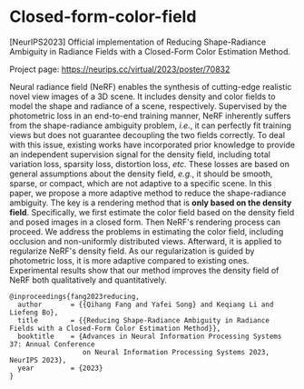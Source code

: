 # Closed-form-color-field
[NeurIPS2023] Official implementation of Reducing Shape-Radiance Ambiguity in Radiance Fields with a Closed-Form Color Estimation Method.

Project page: https://neurips.cc/virtual/2023/poster/70832

Neural radiance field (NeRF) enables the synthesis of cutting-edge realistic novel view images of a 3D scene. It includes density and color fields to model the shape and radiance of a scene, respectively. Supervised by the photometric loss in an end-to-end training manner, NeRF inherently suffers from the shape-radiance ambiguity problem, *i.e.*, it can perfectly fit training views but does not guarantee decoupling the two fields correctly. To deal with this issue, existing works have incorporated prior knowledge to provide an independent supervision signal for the density field, including total variation loss, sparsity loss, distortion loss, *etc*. These losses are based on general assumptions about the density field, *e.g.*, it should be smooth, sparse, or compact, which are not adaptive to a specific scene. In this paper, we propose a more adaptive method to reduce the shape-radiance ambiguity. The key is a rendering method that is **only based on the density field**. Specifically, we first estimate the color field based on the density field and posed images in a closed form. Then NeRF's rendering process can proceed. We address the problems in estimating the color field, including occlusion and non-uniformly distributed views. Afterward, it is applied to regularize NeRF's density field. As our regularization is guided by photometric loss, it is more adaptive compared to existing ones. Experimental results show that our method improves the density field of NeRF both qualitatively and quantitatively.

```
@inproceedings{fang2023reducing,
  author       = {{Qihang Fang and Yafei Song} and Keqiang Li and Liefeng Bo},
  title        = {{Reducing Shape-Radiance Ambiguity in Radiance Fields with a Closed-Form Color Estimation Method}},
  booktitle    = {Advances in Neural Information Processing Systems 37: Annual Conference
                  on Neural Information Processing Systems 2023, NeurIPS 2023},
  year         = {2023}
}
```
